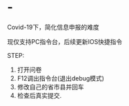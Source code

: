 # -
Covid-19下，简化信息申报的难度

现仅支持PC指令台，后续更新IOS快捷指令

STEP:
1. 打开问卷
2. F12调出指令台(退出debug模式)
3. 修改自己的省市县并回车
4. 检查后真实提交.

